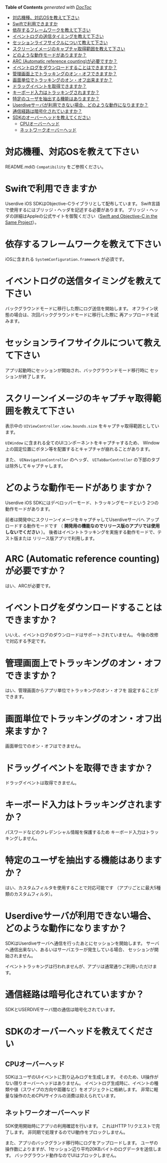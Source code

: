 <!-- START doctoc generated TOC please keep comment here to allow auto update -->
<!-- DON'T EDIT THIS SECTION, INSTEAD RE-RUN doctoc TO UPDATE -->
**Table of Contents**  *generated with [DocToc](https://github.com/thlorenz/doctoc)*

- [対応機種、対応OSを教えて下さい](#%E5%AF%BE%E5%BF%9C%E6%A9%9F%E7%A8%AE%E3%80%81%E5%AF%BE%E5%BF%9Cos%E3%82%92%E6%95%99%E3%81%88%E3%81%A6%E4%B8%8B%E3%81%95%E3%81%84)
- [Swiftで利用できますか](#swift%E3%81%A7%E5%88%A9%E7%94%A8%E3%81%A7%E3%81%8D%E3%81%BE%E3%81%99%E3%81%8B)
- [依存するフレームワークを教えて下さい](#%E4%BE%9D%E5%AD%98%E3%81%99%E3%82%8B%E3%83%95%E3%83%AC%E3%83%BC%E3%83%A0%E3%83%AF%E3%83%BC%E3%82%AF%E3%82%92%E6%95%99%E3%81%88%E3%81%A6%E4%B8%8B%E3%81%95%E3%81%84)
- [イベントログの送信タイミングを教えて下さい](#%E3%82%A4%E3%83%99%E3%83%B3%E3%83%88%E3%83%AD%E3%82%B0%E3%81%AE%E9%80%81%E4%BF%A1%E3%82%BF%E3%82%A4%E3%83%9F%E3%83%B3%E3%82%B0%E3%82%92%E6%95%99%E3%81%88%E3%81%A6%E4%B8%8B%E3%81%95%E3%81%84)
- [セッションライフサイクルについて教えて下さい](#%E3%82%BB%E3%83%83%E3%82%B7%E3%83%A7%E3%83%B3%E3%83%A9%E3%82%A4%E3%83%95%E3%82%B5%E3%82%A4%E3%82%AF%E3%83%AB%E3%81%AB%E3%81%A4%E3%81%84%E3%81%A6%E6%95%99%E3%81%88%E3%81%A6%E4%B8%8B%E3%81%95%E3%81%84)
- [スクリーンイメージのキャプチャ取得範囲を教えて下さい](#%E3%82%B9%E3%82%AF%E3%83%AA%E3%83%BC%E3%83%B3%E3%82%A4%E3%83%A1%E3%83%BC%E3%82%B8%E3%81%AE%E3%82%AD%E3%83%A3%E3%83%97%E3%83%81%E3%83%A3%E5%8F%96%E5%BE%97%E7%AF%84%E5%9B%B2%E3%82%92%E6%95%99%E3%81%88%E3%81%A6%E4%B8%8B%E3%81%95%E3%81%84)
- [どのような動作モードがありますか？](#%E3%81%A9%E3%81%AE%E3%82%88%E3%81%86%E3%81%AA%E5%8B%95%E4%BD%9C%E3%83%A2%E3%83%BC%E3%83%89%E3%81%8C%E3%81%82%E3%82%8A%E3%81%BE%E3%81%99%E3%81%8B%EF%BC%9F)
- [ARC (Automatic reference counting)が必要ですか？](#arc-automatic-reference-counting%E3%81%8C%E5%BF%85%E8%A6%81%E3%81%A7%E3%81%99%E3%81%8B%EF%BC%9F)
- [イベントログをダウンロードすることはできますか？](#%E3%82%A4%E3%83%99%E3%83%B3%E3%83%88%E3%83%AD%E3%82%B0%E3%82%92%E3%83%80%E3%82%A6%E3%83%B3%E3%83%AD%E3%83%BC%E3%83%89%E3%81%99%E3%82%8B%E3%81%93%E3%81%A8%E3%81%AF%E3%81%A7%E3%81%8D%E3%81%BE%E3%81%99%E3%81%8B%EF%BC%9F)
- [管理画面上でトラッキングのオン・オフできますか？](#%E7%AE%A1%E7%90%86%E7%94%BB%E9%9D%A2%E4%B8%8A%E3%81%A7%E3%83%88%E3%83%A9%E3%83%83%E3%82%AD%E3%83%B3%E3%82%B0%E3%81%AE%E3%82%AA%E3%83%B3%E3%83%BB%E3%82%AA%E3%83%95%E3%81%A7%E3%81%8D%E3%81%BE%E3%81%99%E3%81%8B%EF%BC%9F)
- [画面単位でトラッキングのオン・オフ出来ますか？](#%E7%94%BB%E9%9D%A2%E5%8D%98%E4%BD%8D%E3%81%A7%E3%83%88%E3%83%A9%E3%83%83%E3%82%AD%E3%83%B3%E3%82%B0%E3%81%AE%E3%82%AA%E3%83%B3%E3%83%BB%E3%82%AA%E3%83%95%E5%87%BA%E6%9D%A5%E3%81%BE%E3%81%99%E3%81%8B%EF%BC%9F)
- [ドラッグイベントを取得できますか？](#%E3%83%89%E3%83%A9%E3%83%83%E3%82%B0%E3%82%A4%E3%83%99%E3%83%B3%E3%83%88%E3%82%92%E5%8F%96%E5%BE%97%E3%81%A7%E3%81%8D%E3%81%BE%E3%81%99%E3%81%8B%EF%BC%9F)
- [キーボード入力はトラッキングされますか？](#%E3%82%AD%E3%83%BC%E3%83%9C%E3%83%BC%E3%83%89%E5%85%A5%E5%8A%9B%E3%81%AF%E3%83%88%E3%83%A9%E3%83%83%E3%82%AD%E3%83%B3%E3%82%B0%E3%81%95%E3%82%8C%E3%81%BE%E3%81%99%E3%81%8B%EF%BC%9F)
- [特定のユーザを抽出する機能はありますか？](#%E7%89%B9%E5%AE%9A%E3%81%AE%E3%83%A6%E3%83%BC%E3%82%B6%E3%82%92%E6%8A%BD%E5%87%BA%E3%81%99%E3%82%8B%E6%A9%9F%E8%83%BD%E3%81%AF%E3%81%82%E3%82%8A%E3%81%BE%E3%81%99%E3%81%8B%EF%BC%9F)
- [Userdiveサーバが利用できない場合、どのような動作になりますか？](#userdive%E3%82%B5%E3%83%BC%E3%83%90%E3%81%8C%E5%88%A9%E7%94%A8%E3%81%A7%E3%81%8D%E3%81%AA%E3%81%84%E5%A0%B4%E5%90%88%E3%80%81%E3%81%A9%E3%81%AE%E3%82%88%E3%81%86%E3%81%AA%E5%8B%95%E4%BD%9C%E3%81%AB%E3%81%AA%E3%82%8A%E3%81%BE%E3%81%99%E3%81%8B%EF%BC%9F)
- [通信経路は暗号化されていますか？](#%E9%80%9A%E4%BF%A1%E7%B5%8C%E8%B7%AF%E3%81%AF%E6%9A%97%E5%8F%B7%E5%8C%96%E3%81%95%E3%82%8C%E3%81%A6%E3%81%84%E3%81%BE%E3%81%99%E3%81%8B%EF%BC%9F)
- [SDKのオーバーヘッドを教えてください](#sdk%E3%81%AE%E3%82%AA%E3%83%BC%E3%83%90%E3%83%BC%E3%83%98%E3%83%83%E3%83%89%E3%82%92%E6%95%99%E3%81%88%E3%81%A6%E3%81%8F%E3%81%A0%E3%81%95%E3%81%84)
  - [CPUオーバーヘッド](#cpu%E3%82%AA%E3%83%BC%E3%83%90%E3%83%BC%E3%83%98%E3%83%83%E3%83%89)
  - [ネットワークオーバーヘッド](#%E3%83%8D%E3%83%83%E3%83%88%E3%83%AF%E3%83%BC%E3%82%AF%E3%82%AA%E3%83%BC%E3%83%90%E3%83%BC%E3%83%98%E3%83%83%E3%83%89)

<!-- END doctoc generated TOC please keep comment here to allow auto update -->


# 対応機種、対応OSを教えて下さい

README.mdの `Compatibility` をご参照ください。


# Swiftで利用できますか

Userdive iOS SDKはObjective-Cライブラリとして配布しています。
Swift言語で使用するにはブリッジ・ヘッダを記述する必要があります。
ブリッジ・ヘッダの詳細はAppleの公式サイトを御覧ください（[Swift and Objective-C in the Same Project](https://developer.apple.com/library/ios/documentation/Swift/Conceptual/BuildingCocoaApps/MixandMatch.html)）。


# 依存するフレームワークを教えて下さい

iOSに含まれる `SystemConfiguration.framework` が必須です。


# イベントログの送信タイミングを教えて下さい

バックグラウンドモードに移行した際にログ送信を開始します。
オフライン状態の場合は、次回バックグラウンドモードに移行した際に
再アップロードを試みます。


# セッションライフサイクルについて教えて下さい

アプリ起動時にセッションが開始され、バックグラウンドモード移行時に
セッションが終了します。	


# スクリーンイメージのキャプチャ取得範囲を教えて下さい

表示中の `UIViewController.view.bounds.size` をキャプチャ取得範囲としています。

`UIWindow` に含まれる全てのUIコンポーネントをキャプチャするため、
Window上の固定位置にボタン等を配置するとキャプチャが崩れることがあります。

また、 `UINavigationController` のヘッダ、 `UITabBarController` の下部のタブは除外してキャプチャします。


# どのような動作モードがありますか？

Userdive iOS SDKにはデベロッパーモード、トラッキングモードという
2つの動作モードがあります。

前者は開発中にスクリーンイメージをキャプチャしてUserdiveサーバへ
アップロードする動作モードです
（ **開発用の機能なのでリリース版のアプリでは使用しないでください** ）。
後者はイベントトラッキングを実施する動作モードで、テスト版または
リリース版アプリで利用します。


# ARC (Automatic reference counting)が必要ですか？

はい、ARCが必要です。


# イベントログをダウンロードすることはできますか？

いいえ、イベントログのダウンロードはサポートされていません。
今後の改修で対応する予定です。


# 管理画面上でトラッキングのオン・オフできますか？

はい、管理画面からアプリ単位でトラッキングのオン・オフを
設定することができます。


# 画面単位でトラッキングのオン・オフ出来ますか？

画面単位でのオン・オフはできません。


# ドラッグイベントを取得できますか？

ドラッグイベントは取得できません。


# キーボード入力はトラッキングされますか？

パスワードなどのクレデンシャル情報を保護するため
キーボード入力はトラッキングしません。


# 特定のユーザを抽出する機能はありますか？

はい、カスタムフィルタを使用することで対応可能です
（アプリごとに最大5種類のカスタムフィルタ）。


# Userdiveサーバが利用できない場合、どのような動作になりますか？

SDKはUserdiveサーバへ通信を行ったあとにセッションを開始します。
サーバへ通信出来ない、あるいはサーバエラーが発生している場合、
セッションが開始されません。

イベントトラッキングは行われませんが、アプリは通常通りご利用いただけます。


# 通信経路は暗号化されていますか？

SDKとUSERDIVEサーバ間の通信は暗号化されています。


# SDKのオーバーヘッドを教えてください

## CPUオーバーヘッド
SDKはユーザのUIイベントに割り込みログを生成します。
そのため、UI操作がない限りオーバーヘッドはありません。
イベントログ生成時に、イベントの種類や値（スワイプの方向や距離など）をオブジェクトに格納します。
非常に軽量な操作のためCPUサイクルの消費は抑えられています。


## ネットワークオーバーヘッド
SDK使用開始時にアプリの利用確認を行います。
これはHTTP 1リクエストで完了します。
非同期で処理するのでUI動作をブロックしません。

また、アプリのバックグランド移行時にログをアップロードします。
ユーザの操作数によりますが、1セッション辺り平均20KBバイトのログデータを送信します。
バックグラウンド動作なのでUIはブロックしません。
